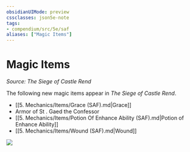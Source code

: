 ```yaml
---
obsidianUIMode: preview
cssclasses: json5e-note
tags:
- compendium/src/5e/saf
aliases: ["Magic Items"]
---
```

# Magic Items
*Source: The Siege of Castle Rend* 

The following new magic items appear in *The Siege of Castle Rend*.

- [[5. Mechanics/Items/Grace (SAF).md\|Grace]]  
- Armor of St . Gaed the Confessor  
- [[5. Mechanics/Items/Potion Of Enhance Ability (SAF).md\|Potion of Enhance Ability]]  
- [[5. Mechanics/Items/Wound (SAF).md\|Wound]]  

![](https://raw.githubusercontent.com/TheGiddyLimit/homebrew/master/_img/SaF/socr-magic-items.webp#center)